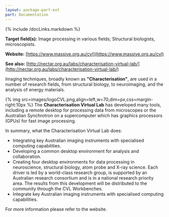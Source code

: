 ```yaml
---
layout: package-part-ext
part: Documentation
---
```

{% include /docLinks.markdown %}

**Target field(s):** Image processing in various fields; Structural biologists, microscopists.

**Website:** [https://www.massive.org.au/cvl](https://www.massive.org.au/cvl)

**See also:** [http://nectar.org.au/labs/characterisation-virtual-lab/](http://nectar.org.au/labs/characterisation-virtual-lab/)



Imaging techniques, broadly known as **"Characterisation"**, are used in a number of research fields, from structural biology, to neuroimaging, and the analysis of energy materials.

{% img src=images/logoCVL.png,align=left,w=70,dim=px,css=margin-right:10px %}
The **Characterisation Virtual Lab** has developed many tools, including a remote desktop for processing data from microscopes or the Australian Synchrotron on a supercomputer which has graphics processors (GPUs) for fast image processing.

In summary, what the Characterisation Virtual Lab does:

* Integrating key Australian imaging instruments with specialised computing capabilities.
* Developing a common desktop environment for analysis and collaboration.
* Creating four desktop environments for data processing in neuroscience, structural biology, atom probe and X-ray science. Each driver is led by a world-class research group, is supported by an Australian research consortium and is in a national research priority area. The results from this development will be distributed to the community through the CVL Workbenches.
* Integrate key Australian imaging instruments with specialised computing capabilities.

For more information please refer to the website.
